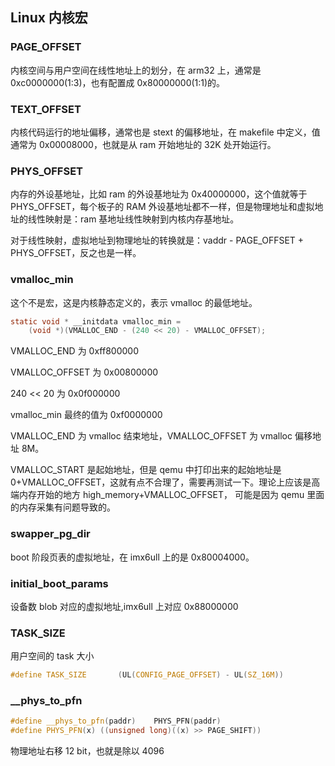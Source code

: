 ## Linux 内核宏

### PAGE_OFFSET

内核空间与用户空间在线性地址上的划分，在 arm32 上，通常是 0xc0000000(1:3)，也有配置成 0x80000000(1:1)的。



### TEXT_OFFSET

内核代码运行的地址偏移，通常也是 stext 的偏移地址，在 makefile 中定义，值通常为 0x00008000，也就是从 ram 开始地址的 32K 处开始运行。 



### PHYS_OFFSET

内存的外设基地址，比如 ram 的外设基地址为 0x40000000，这个值就等于 PHYS_OFFSET，每个板子的 RAM 外设基地址都不一样，但是物理地址和虚拟地址的线性映射是：ram 基地址线性映射到内核内存基地址。

对于线性映射，虚拟地址到物理地址的转换就是：vaddr - PAGE_OFFSET + PHYS_OFFSET，反之也是一样。



### vmalloc_min

这个不是宏，这是内核静态定义的，表示 vmalloc 的最低地址。 

```c
static void * __initdata vmalloc_min =
	(void *)(VMALLOC_END - (240 << 20) - VMALLOC_OFFSET);
```

VMALLOC_END  为 0xff800000

VMALLOC_OFFSET  为 0x00800000

240 << 20 为 0x0f000000

vmalloc_min 最终的值为 0xf0000000

VMALLOC_END 为 vmalloc 结束地址，VMALLOC_OFFSET 为 vmalloc 偏移地址 8M。

VMALLOC_START 是起始地址，但是 qemu 中打印出来的起始地址是 0+VMALLOC_OFFSET，这就有点不合理了，需要再测试一下。理论上应该是高端内存开始的地方  high_memory+VMALLOC_OFFSET， 可能是因为 qemu 里面的内存采集有问题导致的。 

### swapper_pg_dir

boot 阶段页表的虚拟地址，在 imx6ull 上的是 0x80004000。



### initial_boot_params

设备数 blob 对应的虚拟地址,imx6ull 上对应 0x88000000



### TASK_SIZE

用户空间的 task 大小

```c
#define TASK_SIZE		(UL(CONFIG_PAGE_OFFSET) - UL(SZ_16M))
```



### __phys_to_pfn

```c++
#define	__phys_to_pfn(paddr)	PHYS_PFN(paddr)
#define PHYS_PFN(x)	((unsigned long)((x) >> PAGE_SHIFT))
```

物理地址右移 12 bit，也就是除以 4096







